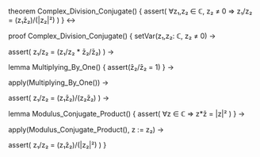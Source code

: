 theorem Complex_Division_Conjugate() {
  assert(
    ∀z₁,z₂ ∈ ℂ, z₂ ≠ 0 ⇒
    z₁/z₂ = (z₁z̄₂)/(|z₂|²)
  )
} ↔

proof Complex_Division_Conjugate() {
  setVar(z₁,z₂: ℂ, z₂ ≠ 0) →
  
  assert(
    z₁/z₂ = (z₁/z₂ * z̄₂/z̄₂)
  ) →
  
  lemma Multiplying_By_One() {
    assert(z̄₂/z̄₂ = 1)
  } →
  
  apply(Multiplying_By_One()) →
  
  assert(
    z₁/z₂ = (z₁z̄₂)/(z₂z̄₂)
  ) →
  
  lemma Modulus_Conjugate_Product() {
    assert(
      ∀z ∈ ℂ ⇒ z*z̄ = |z|²
    )
  } →
  
  apply(Modulus_Conjugate_Product(), z := z₂) →
  
  assert(
    z₁/z₂ = (z₁z̄₂)/(|z₂|²)
  )
}